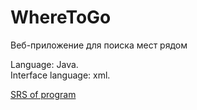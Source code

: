 # WhereToGo

Веб-приложение для поиска мест рядом

Language: Java.  
Interface language: xml.

[SRS of program](https://github.com/KirilLlin/WhereToGo/docs/src/SRS.md)

